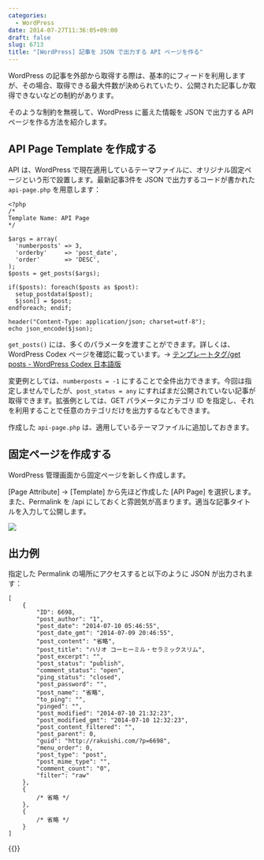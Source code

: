 ```yaml
---
categories:
  - WordPress
date: 2014-07-27T11:36:05+09:00
draft: false
slug: 6713
title: "[WordPress] 記事を JSON で出力する API ページを作る"
---
```


WordPress の記事を外部から取得する際は、基本的にフィードを利用しますが、その場合、取得できる最大件数が決められていたり、公開された記事しか取得できないなどの制約があります。

そのような制約を無視して、WordPress に蓄えた情報を JSON で出力する API ページを作る方法を紹介します。

## API Page Template を作成する

API は、WordPress で現在適用しているテーマファイルに、オリジナル固定ページという形で設置します。最新記事3件を JSON で出力するコードが書かれた `api-page.php` を用意します：

```
<?php
/*
Template Name: API Page
*/

$args = array(
  'numberposts' => 3,
  'orderby'     => 'post_date',
  'order'       => 'DESC',
);
$posts = get_posts($args);

if($posts): foreach($posts as $post):
  setup_postdata($post);
  $json[] = $post;
endforeach; endif;

header("Content-Type: application/json; charset=utf-8");
echo json_encode($json);
```

`get_posts()` には、多くのパラメータを渡すことができます。詳しくは、WordPress Codex ページを確認に載っています。&rarr; [テンプレートタグ/get posts - WordPress Codex 日本語版](http://wpdocs.sourceforge.jp/%E3%83%86%E3%83%B3%E3%83%97%E3%83%AC%E3%83%BC%E3%83%88%E3%82%BF%E3%82%B0/get_posts)

変更例としては、`numberposts = -1` にすることで全件出力できます。今回は指定しませんでしたが、`post_status = any` にすればまだ公開されていない記事が取得できます。拡張例としては、GET パラメータにカテゴリ ID を指定し、それを利用することで任意のカテゴリだけを出力するなどもできます。

作成した `api-page.php` は、適用しているテーマファイルに追加しておきます。

## 固定ページを作成する

WordPress 管理画面から固定ページを新しく作成します。

[Page Attribute] → [Template] から先ほど作成した [API Page] を選択します。また、Permalink を /api にしておくと雰囲気が高まります。適当な記事タイトルを入力して公開します。

![](/images/2014/07/6713_1.png)

## 出力例

指定した Permalink の場所にアクセスすると以下のように JSON が出力されます：

```
[
    {
        "ID": 6698,
        "post_author": "1",
        "post_date": "2014-07-10 05:46:55",
        "post_date_gmt": "2014-07-09 20:46:55",
        "post_content": "省略",
        "post_title": "ハリオ コーヒーミル・セラミックスリム",
        "post_excerpt": "",
        "post_status": "publish",
        "comment_status": "open",
        "ping_status": "closed",
        "post_password": "",
        "post_name": "省略",
        "to_ping": "",
        "pinged": "",
        "post_modified": "2014-07-10 21:32:23",
        "post_modified_gmt": "2014-07-10 12:32:23",
        "post_content_filtered": "",
        "post_parent": 0,
        "guid": "http://rakuishi.com/?p=6698",
        "menu_order": 0,
        "post_type": "post",
        "post_mime_type": "",
        "comment_count": "0",
        "filter": "raw"
    },
    {
        /* 省略 */
    },
    {
        /* 省略 */
    }
]
```

{{<amazon id="4797373520" title="サイトの拡張性を飛躍的に高める WordPressプラグイン開発のバイブル" src="http://ecx.images-amazon.com/images/I/51CKENT4umL._SL160_.jpg">}}
